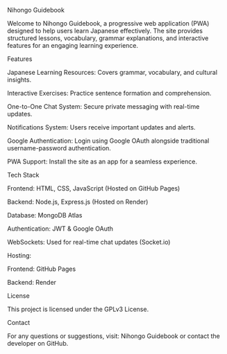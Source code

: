 Nihongo Guidebook

Welcome to Nihongo Guidebook, a progressive web application (PWA) designed to help users learn Japanese effectively. The site provides structured lessons, vocabulary, grammar explanations, and interactive features for an engaging learning experience.

Features

Japanese Learning Resources: Covers grammar, vocabulary, and cultural insights.

Interactive Exercises: Practice sentence formation and comprehension.

One-to-One Chat System: Secure private messaging with real-time updates.

Notifications System: Users receive important updates and alerts.

Google Authentication: Login using Google OAuth alongside traditional username-password authentication.

PWA Support: Install the site as an app for a seamless experience.


Tech Stack

Frontend: HTML, CSS, JavaScript (Hosted on GitHub Pages)

Backend: Node.js, Express.js (Hosted on Render)

Database: MongoDB Atlas

Authentication: JWT & Google OAuth

WebSockets: Used for real-time chat updates (Socket.io)

Hosting:

Frontend: GitHub Pages

Backend: Render





License

This project is licensed under the GPLv3 License.

Contact

For any questions or suggestions, visit: Nihongo Guidebook or contact the developer on GitHub.


